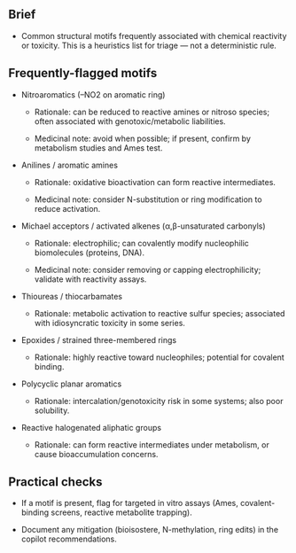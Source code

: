 ## Brief

- Common structural motifs frequently associated with chemical reactivity or toxicity. This is a heuristics list for triage — not a deterministic rule.

## Frequently-flagged motifs

- Nitroaromatics (–NO2 on aromatic ring)

    - Rationale: can be reduced to reactive amines or nitroso species; often associated with genotoxic/metabolic liabilities.

    - Medicinal note: avoid when possible; if present, confirm by metabolism studies and Ames test.

- Anilines / aromatic amines

    - Rationale: oxidative bioactivation can form reactive intermediates.

    - Medicinal note: consider N-substitution or ring modification to reduce activation.

- Michael acceptors / activated alkenes (α,β-unsaturated carbonyls)

    - Rationale: electrophilic; can covalently modify nucleophilic biomolecules (proteins, DNA).

    - Medicinal note: consider removing or capping electrophilicity; validate with reactivity assays.

- Thioureas / thiocarbamates

    - Rationale: metabolic activation to reactive sulfur species; associated with idiosyncratic toxicity in some series.

- Epoxides / strained three-membered rings

    - Rationale: highly reactive toward nucleophiles; potential for covalent binding.

- Polycyclic planar aromatics

    - Rationale: intercalation/genotoxicity risk in some systems; also poor solubility.

- Reactive halogenated aliphatic groups

    - Rationale: can form reactive intermediates under metabolism, or cause bioaccumulation concerns.

## Practical checks

- If a motif is present, flag for targeted in vitro assays (Ames, covalent-binding screens, reactive metabolite trapping).

- Document any mitigation (bioisostere, N-methylation, ring edits) in the copilot recommendations.